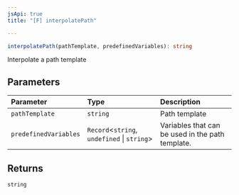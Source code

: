 ```yaml
---
jsApi: true
title: "[F] interpolatePath"

---
```

```ts
interpolatePath(pathTemplate, predefinedVariables): string
```

Interpolate a path template

## Parameters

| Parameter | Type | Description |
| :------ | :------ | :------ |
| `pathTemplate` | `string` | Path template |
| `predefinedVariables` | `Record`<`string`, `undefined` \| `string`\> | Variables that can be used in the path template. |

## Returns

`string`
